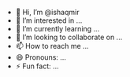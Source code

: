 - 👋 Hi, I’m @ishaqmir
- 👀 I’m interested in ...
- 🌱 I’m currently learning ...
- 💞️ I’m looking to collaborate on ...
- 📫 How to reach me ...
- 😄 Pronouns: ...
- ⚡ Fun fact: ...

<!---
ishaqmir/ishaqmir is a ✨ special ✨ repository because its `README.md` (this file) appears on your GitHub profile.
You can click the Preview link to take a look at your changes.
--->
